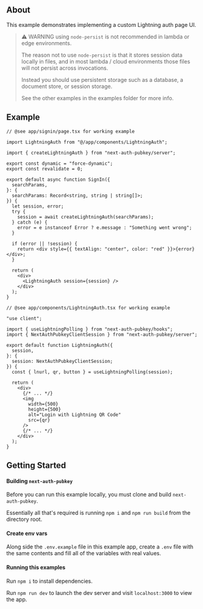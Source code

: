 ## About

This example demonstrates implementing a custom Lightning auth page UI.

> ⚠️ WARNING using `node-persist` is not recommended in lambda or edge environments.
>
> The reason not to use `node-persist` is that it stores session data locally in files, and in most lambda / cloud environments those files will not persist across invocations.
>
> Instead you should use persistent storage such as a database, a document store, or session storage.
>
> See the other examples in the examples folder for more info.

## Example

```tsx
// @see app/signin/page.tsx for working example

import LightningAuth from "@/app/components/LightningAuth";

import { createLightningAuth } from "next-auth-pubkey/server";

export const dynamic = "force-dynamic";
export const revalidate = 0;

export default async function SignIn({
  searchParams,
}: {
  searchParams: Record<string, string | string[]>;
}) {
  let session, error;
  try {
    session = await createLightningAuth(searchParams);
  } catch (e) {
    error = e instanceof Error ? e.message : "Something went wrong";
  }

  if (error || !session) {
    return <div style={{ textAlign: "center", color: "red" }}>{error}</div>;
  }

  return (
    <div>
      <LightningAuth session={session} />
    </div>
  );
}
```

```tsx
// @see app/components/LightningAuth.tsx for working example

"use client";

import { useLightningPolling } from "next-auth-pubkey/hooks";
import { NextAuthPubkeyClientSession } from "next-auth-pubkey/server";

export default function LightningAuth({
  session,
}: {
  session: NextAuthPubkeyClientSession;
}) {
  const { lnurl, qr, button } = useLightningPolling(session);

  return (
    <div>
      {/* ... */}
      <img
        width={500}
        height={500}
        alt="Login with Lightning QR Code"
        src={qr}
      />
      {/* ... */}
    </div>
  );
}
```

## Getting Started

#### Building `next-auth-pubkey`

Before you can run this example locally, you must clone and build `next-auth-pubkey`.

Essentially all that's required is running `npm i` and `npm run build` from the directory root.

#### Create env vars

Along side the `.env.example` file in this example app, create a `.env` file with the same contents and fill all of the variables with real values.

#### Running this examples

Run `npm i` to install dependencies.

Run `npm run dev` to launch the dev server and visit `localhost:3000` to view the app.
